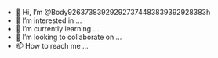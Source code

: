 - 👋 Hi, I’m @Body926373839292927374483839392928383h
- 👀 I’m interested in ...
- 🌱 I’m currently learning ...
- 💞️ I’m looking to collaborate on ...
- 📫 How to reach me ...

<!---
Body926373839292927374483839392928383h/Body926373839292927374483839392928383h is a ✨ special ✨ repository because its `README.md` (this file) appears on your GitHub profile.
You can click the Preview link to take a look at your changes.
--->
